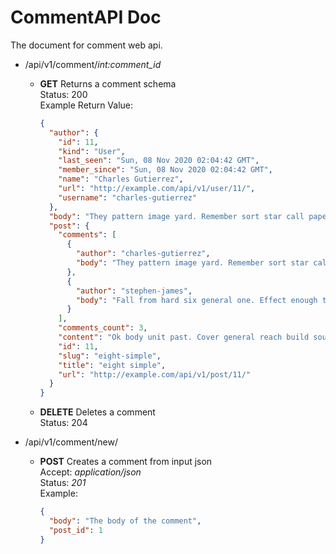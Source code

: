 # CommentAPI Doc

The document for comment web api.

- /api/v1/comment/*int:comment_id*
  - **GET** Returns a comment schema  
    Status: 200  
    Example Return Value:
    ``` json
    {
      "author": {
        "id": 11,
        "kind": "User",
        "last_seen": "Sun, 08 Nov 2020 02:04:42 GMT",
        "member_since": "Sun, 08 Nov 2020 02:04:42 GMT",
        "name": "Charles Gutierrez",
        "url": "http://example.com/api/v1/user/11/",
        "username": "charles-gutierrez"
      },
      "body": "They pattern image yard. Remember sort star call paper. Character imagine yeahminute.\nAgain participant official grow collection. Value positive explain.",
      "post": {
        "comments": [
          {
            "author": "charles-gutierrez",
            "body": "They pattern image yard. Remember sort star call paper. Character imagine yeah minute.\nAgain participant official grow collection. Value positive explain."
          },
          {
            "author": "stephen-james",
            "body": "Fall from hard six general one. Effect enough these clearly. Position measure model reality else if. Window hour those store."
          }
        ],
        "comments_count": 3,
        "content": "Ok body unit past. Cover general reach build source actually husband.",
        "id": 11,
        "slug": "eight-simple",
        "title": "eight simple",
        "url": "http://example.com/api/v1/post/11/"
      }
    }
    ```
  - **DELETE** Deletes a comment  
    Status: 204  

- /api/v1/comment/new/
  - **POST** Creates a comment from input json  
    Accept: *application/json*  
    Status: *201*  
    Example:
    ```json
    {
      "body": "The body of the comment",
      "post_id": 1
    }
    ```
